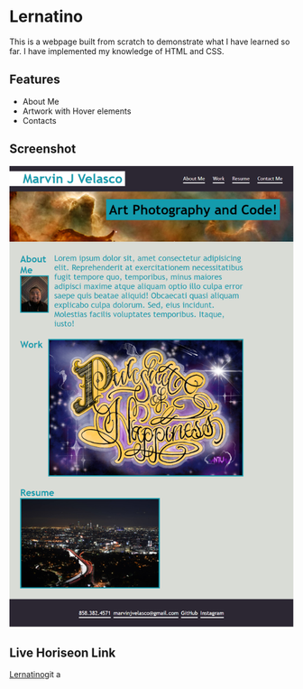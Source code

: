 # Lernatino

This is a webpage built from scratch to demonstrate what I have learned so far. I have implemented my knowledge
of HTML and CSS.

## Features
* About Me
* Artwork with Hover elements
* Contacts

## Screenshot

![Lernatino](./assets/images/Lernatino-screenshot.PNG)

## Live Horiseon Link
[Lernatino](https://marvinjvelasco.github.io/Lernatino/)git a
